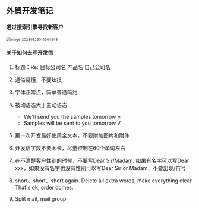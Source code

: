 ## 外贸开发笔记

#### 通过搜索引擎寻找新客户

<img src="https://cdn.jsdelivr.net/gh/LTH-S/blog-img/image-20230825014504248.png" alt="image-20230825014504248" style="zoom:67%;" /> 

#### 关于如何去写开发信

1. 标题：Re: 目标公司名 产品名 自己公司名
2. 通俗易懂，不要炫技
3. 字体正常点，简单普通简约
4. 被动语态大于主动语态
   - We'll send you the samples tomorrow ×
   - Samples will be sent to you tomorrow √

5. 第一次开发最好使用全文本，不要附加图片和附件
6. 开发信字数不要太长，尽量控制在60个单词左右
7. 在不清楚客户性别的时候，不要写Dear Sir/Madam. 如果有名字可以写Dear xxx，如果没有名字也没有性别可以写Dear Sir or Madam，不要出现/符号
8. short、short、short again. Delete all extra words, make everything clear. That's ok, order comes.
9. Split mail, mail group

